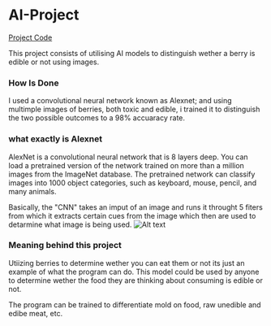 # AI-Project
[Project Code](https://colab.research.google.com/drive/1ZHiGBXuKrT6YRAafVelUCuF_bFtKW5Wy?usp=sharing)

This project consists of utilising AI models to distinguish wether a berry is edible or not using images.

### How Is Done
I used a convolutional neural network known as Alexnet; and using multimple images of berries, both toxic and edible, i trained it to distinguish the two possible outcomes to a 98% accuaracy rate.

### what exactly is Alexnet
AlexNet is a convolutional neural network that is 8 layers deep. You can load a pretrained version of the network trained on more than a million images from the ImageNet database. The pretrained network can classify images into 1000 object categories, such as keyboard, mouse, pencil, and many animals.

Basically, the "CNN" takes an imput of an image and runs it throught 5 fiters from which it extracts certain cues from the image which then are used to detarmine what image is being used.
![Alt text](https://www.mdpi.com/remotesensing/remotesensing-09-00848/article_deploy/html/images/remotesensing-09-00848-g001.png)

### Meaning behind this project
Utiizing berries to determine wether you can eat them or not its just an example of what the program can do. This model could be used by anyone to determine wether the food they are thinking about consuming is edible or not.

The program can be trained to differentiate mold on food, raw unedible and edibe meat, etc. 
